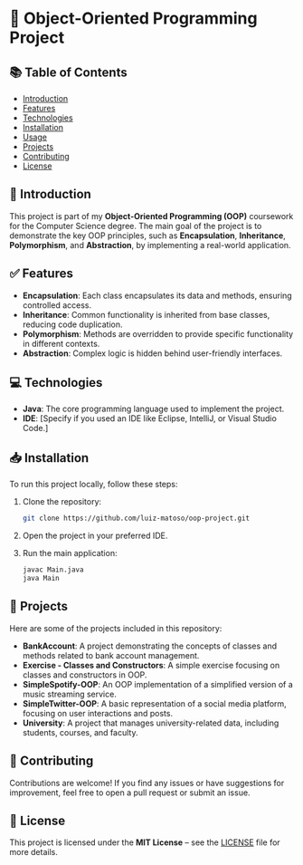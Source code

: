 # 🌟 Object-Oriented Programming Project

## 📚 Table of Contents
- [Introduction](#introduction)
- [Features](#features)
- [Technologies](#technologies)
- [Installation](#installation)
- [Usage](#usage)
- [Projects](#projects)
- [Contributing](#contributing)
- [License](#license)

## 📖 Introduction
This project is part of my **Object-Oriented Programming (OOP)** coursework for the Computer Science degree. The main goal of the project is to demonstrate the key OOP principles, such as **Encapsulation**, **Inheritance**, **Polymorphism**, and **Abstraction**, by implementing a real-world application.

## ✅ Features
- **Encapsulation**: Each class encapsulates its data and methods, ensuring controlled access.
- **Inheritance**: Common functionality is inherited from base classes, reducing code duplication.
- **Polymorphism**: Methods are overridden to provide specific functionality in different contexts.
- **Abstraction**: Complex logic is hidden behind user-friendly interfaces.

## 💻 Technologies
- **Java**: The core programming language used to implement the project.
- **IDE**: [Specify if you used an IDE like Eclipse, IntelliJ, or Visual Studio Code.]

## 📥 Installation
To run this project locally, follow these steps:

1. Clone the repository:
   ```bash
   git clone https://github.com/luiz-matoso/oop-project.git
   ```
2. Open the project in your preferred IDE.

3. Run the main application:
   ```bash
   javac Main.java
   java Main
   ```

## 📂 Projects
Here are some of the projects included in this repository:
- **BankAccount**: A project demonstrating the concepts of classes and methods related to bank account management.
- **Exercise - Classes and Constructors**: A simple exercise focusing on classes and constructors in OOP.
- **SimpleSpotify-OOP**: An OOP implementation of a simplified version of a music streaming service.
- **SimpleTwitter-OOP**: A basic representation of a social media platform, focusing on user interactions and posts.
- **University**: A project that manages university-related data, including students, courses, and faculty.

## 🤝 Contributing
Contributions are welcome! If you find any issues or have suggestions for improvement, feel free to open a pull request or submit an issue.

## 📝 License
This project is licensed under the **MIT License** – see the [LICENSE](LICENSE) file for more details.
